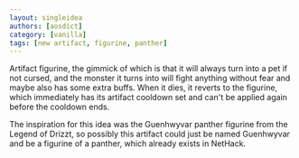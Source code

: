 ```yaml
---
layout: singleidea
authors: [aosdict]
category: [vanilla]
tags: [new artifact, figurine, panther]
---
```

Artifact figurine, the gimmick of which is that it will always turn into a pet if not cursed, and the monster it turns into will fight anything without fear and maybe also has some extra buffs. When it dies, it reverts to the figurine, which immediately has its artifact cooldown set and can't be applied again before the cooldown ends.

The inspiration for this idea was the Guenhwyvar panther figurine from the Legend of Drizzt, so possibly this artifact could just be named Guenhwyvar and be a figurine of a panther, which already exists in NetHack.
